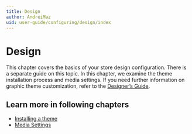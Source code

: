 ```yaml
---
title: Design
author: AndreiMaz
uid: user-guide/configuring/design/index
---
```

# Design

This chapter covers the basics of your store design configuration. There is a separate guide on this topic. In this chapter, we examine the theme installation process and media settings. If you need further information on graphic theme customization, refer to the [Designer’s Guide](xref:developer/design/index).

## Learn more in following chapters

- [Installing a theme](xref:user-guide/configuring/design/installing-theme)
- [Media Settings](xref:user-guide/configuring/design/media-settings)